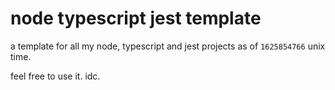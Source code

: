 # node typescript jest template
a template for all my node, typescript and jest projects as of `1625854766` unix time.

feel free to use it. idc.